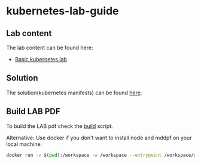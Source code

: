 # kubernetes-lab-guide

## Lab content

The lab content can be found here:

- [Basic kubernetes lab](./lab/lab-1.md)

## Solution

The solution(kubernetes manifests) can be found [here](./solution/).

## Build LAB PDF

To build the LAB pdf check the [build](scripts/build.sh) script.

Alternative: Use docker if you don't want to install node and mddpf on your local machine.

```sh
docker run -v $(pwd):/workspace -w /workspace --entrypoint /workspace/scripts/build.sh node:13-alpine
```
